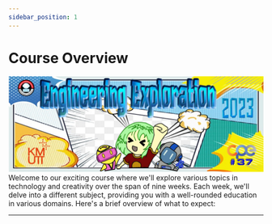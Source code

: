 ```yaml
---
sidebar_position: 1
---
```


# Course Overview

![banner](assets/test-banner.jpg)
Welcome to our exciting course where we'll explore various topics in technology and creativity over the span of nine weeks. Each week, we'll delve into a different subject, providing you with a well-rounded education in various domains. Here's a brief overview of what to expect:

---
